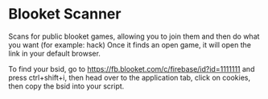 # Blooket Scanner
Scans for public blooket games, allowing you to join them and then do what you want (for example: hack)
Once it finds an open game, it will open the link in your default browser.

To find your bsid, go to https://fb.blooket.com/c/firebase/id?id=1111111 and press ctrl+shift+i, then head over to the application tab, click on cookies, then copy the bsid into your script.
